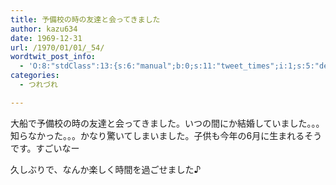 ```yaml
---
title: 予備校の時の友達と会ってきました
author: kazu634
date: 1969-12-31
url: /1970/01/01/_54/
wordtwit_post_info:
  - 'O:8:"stdClass":13:{s:6:"manual";b:0;s:11:"tweet_times";i:1;s:5:"delay";i:0;s:7:"enabled";i:1;s:10:"separation";s:2:"60";s:7:"version";s:3:"3.7";s:14:"tweet_template";b:0;s:6:"status";i:2;s:6:"result";a:0:{}s:13:"tweet_counter";i:2;s:13:"tweet_log_ids";a:1:{i:0;i:5103;}s:9:"hash_tags";a:0:{}s:8:"accounts";a:1:{i:0;s:7:"kazu634";}}'
categories:
  - つれづれ

---
```

<div class="section">
<p>
    大船で予備校の時の友達と会ってきました。いつの間にか結婚していました。。。知らなかった。。。かなり驚いてしまいました。子供も今年の6月に生まれるそうです。すごいなー
</p>
  
<p>
    久しぶりで、なんか楽しく時間を過ごせました♪
</p>
</div>